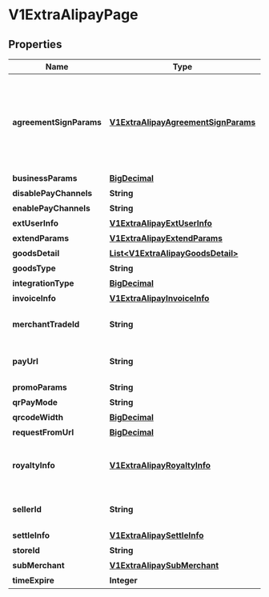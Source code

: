 
# V1ExtraAlipayPage

## Properties
Name | Type | Description | Notes
------------ | ------------- | ------------- | -------------
**agreementSignParams** | [**V1ExtraAlipayAgreementSignParams**](V1ExtraAlipayAgreementSignParams.md) | 签约参数。如果希望在sdk中支付并签约，需要在这里传入签约信息。周期扣款场景 product_code 为 CYCLE_PAY_AUTH 时必填。 |  [optional]
**businessParams** | [**BigDecimal**](BigDecimal.md) | 业务扩展参数 | 
**disablePayChannels** | **String** | 禁用渠道 | 
**enablePayChannels** | **String** | 可用渠道 | 
**extUserInfo** | [**V1ExtraAlipayExtUserInfo**](V1ExtraAlipayExtUserInfo.md) | 支付宝用户信息 |  [optional]
**extendParams** | [**V1ExtraAlipayExtendParams**](V1ExtraAlipayExtendParams.md) | 业务扩展参数 |  [optional]
**goodsDetail** | [**List&lt;V1ExtraAlipayGoodsDetail&gt;**](V1ExtraAlipayGoodsDetail.md) | 商品明细列表 |  [optional]
**goodsType** | **String** | 商品类型 | 
**integrationType** | [**BigDecimal**](BigDecimal.md) | 支付宝用户ID | 
**invoiceInfo** | [**V1ExtraAlipayInvoiceInfo**](V1ExtraAlipayInvoiceInfo.md) | 发票信息 |  [optional]
**merchantTradeId** | **String** | [ONLY IN RESPONSE] 商户订单号 | 
**payUrl** | **String** | [ONLY IN RESPONSE] 支付链接 | 
**promoParams** | **String** | 优惠参数 | 
**qrPayMode** | **String** | 扫码支付模式 | 
**qrcodeWidth** | [**BigDecimal**](BigDecimal.md) | 二维码宽度 | 
**requestFromUrl** | [**BigDecimal**](BigDecimal.md) | 请求来源地址 | 
**royaltyInfo** | [**V1ExtraAlipayRoyaltyInfo**](V1ExtraAlipayRoyaltyInfo.md) | 分账类型卖家的分账类型，目前只支持传入ROYALTY（普通分账类型）。 |  [optional]
**sellerId** | **String** | [ONLY IN RESPONSE] 收款支付宝用户ID | 
**settleInfo** | [**V1ExtraAlipaySettleInfo**](V1ExtraAlipaySettleInfo.md) | 结算信息 |  [optional]
**storeId** | **String** | 商户门店编号 | 
**subMerchant** | [**V1ExtraAlipaySubMerchant**](V1ExtraAlipaySubMerchant.md) | 二级商户信息 |  [optional]
**timeExpire** | **Integer** | 订单失效时间 |  [optional]



